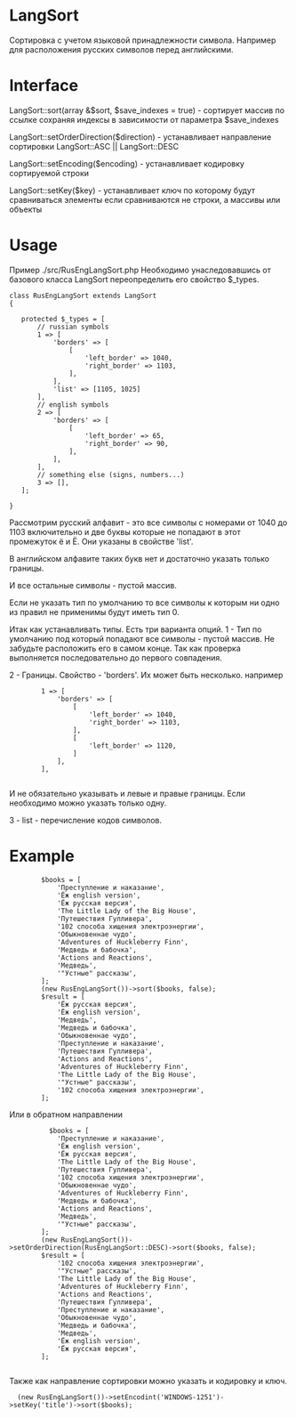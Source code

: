 # LangSort
Сортировка с учетом языковой принадлежности символа. Например для расположения русских символов перед английскими.
# Interface
 LangSort::sort(array &$sort, $save_indexes = true) - сортирует массив по ссылке сохраняя индексы в зависимости от параметра $save_indexes
 
 LangSort::setOrderDirection($direction) - устанавливает направление сортировки LangSort::ASC  ||  LangSort::DESC
 
 LangSort::setEncoding($encoding) - устанавливает кодировку сортируемой строки
 
 LangSort::setKey($key) - устанавливает ключ по которому будут сравниваться элементы если сравниваются не строки, а массивы или объекты
 # Usage
 Пример ./src/RusEngLangSort.php
 Необходимо унаследовавшись от базового класса  LangSort переопределить его свойство $_types.
 ```
class RusEngLangSort extends LangSort
{

    protected $_types = [
        // russian symbols
        1 => [
            'borders' => [
                [
                    'left_border' => 1040,
                    'right_border' => 1103,
                ],
            ],
            'list' => [1105, 1025]
        ],
        // english symbols
        2 => [
            'borders' => [
                [
                    'left_border' => 65,
                    'right_border' => 90,
                ],
            ],
        ],
        // something else (signs, numbers...)
        3 => [],
    ];

}
 
```
Рассмотрим русский алфавит - это все символы с номерами от 1040 до 1103 включительно и две буквы которые не попадают в этот промежуток ё и Ё. Они указаны в свойстве 'list'.

В английском алфавите таких букв нет и достаточно указать только границы.

И все остальные символы - пустой массив.

Если не указать тип по умолчанию то все символы к которым ни одно из правил не применимы будут иметь тип 0.

Итак как устанавливать типы.
Есть три варианта опций.
1 - Тип по умолчанию под который попадают все символы - пустой массив. Не забудьте расположить его в самом конце. Так как проверка выполняется последовательно до первого совпадения.

2 - Границы. Свойство - 'borders'. Их может быть несколько. например
```
        1 => [
            'borders' => [
                [
                    'left_border' => 1040,
                    'right_border' => 1103,
                ],
                [
                    'left_border' => 1120,
                ]
            ],
        ],
    
  ```
  И не обязательно указывать и левые и правые границы. Если необходимо можно указать только одну.
  
  3 - list - перечисление кодов символов.
# Example
```
        $books = [
            'Преступление и наказание',
            'Ёж english version',
            'Ёж русская версия',
            'The Little Lady of the Big House',
            'Путешествия Гулливера',
            '102 способа хищения электроэнергии',
            'Обыкновеннае чудо',
            'Adventures of Huckleberry Finn',
            'Медведь и бабочка',
            'Actions and Reactions',
            'Медведь',
            '"Устные" рассказы',
        ];
        (new RusEngLangSort())->sort($books, false);
        $result = [
            'Ёж русская версия',
            'Ёж english version',
            'Медведь',
            'Медведь и бабочка',
            'Обыкновеннае чудо',
            'Преступление и наказание',
            'Путешествия Гулливера',
            'Actions and Reactions',
            'Adventures of Huckleberry Finn',
            'The Little Lady of the Big House',
            '"Устные" рассказы',
            '102 способа хищения электроэнергии',
        ];

```

Или в обратном направлении
```
          $books = [
            'Преступление и наказание',
            'Ёж english version',
            'Ёж русская версия',
            'The Little Lady of the Big House',
            'Путешествия Гулливера',
            '102 способа хищения электроэнергии',
            'Обыкновеннае чудо',
            'Adventures of Huckleberry Finn',
            'Медведь и бабочка',
            'Actions and Reactions',
            'Медведь',
            '"Устные" рассказы',
        ];
        (new RusEngLangSort())->setOrderDirection(RusEngLangSort::DESC)->sort($books, false);
        $result = [
            '102 способа хищения электроэнергии',
            '"Устные" рассказы',
            'The Little Lady of the Big House',
            'Adventures of Huckleberry Finn',
            'Actions and Reactions',
            'Путешествия Гулливера',
            'Преступление и наказание',
            'Обыкновеннае чудо',
            'Медведь и бабочка',
            'Медведь',
            'Ёж english version',
            'Ёж русская версия',
        ];
        
```

Также как направление сортировки можно указать и кодировку и ключ.
```
  (new RusEngLangSort())->setEncodint('WINDOWS-1251')->setKey('title')->sort($books);
  ```

